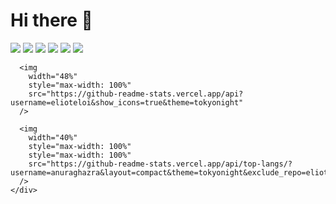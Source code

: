 # Hi there 👋
<div>
      <img
        src="https://img.shields.io/badge/node.js-%23323330.svg?style=for-the-badge&logo=node.js&logoColor=%23ffffff"
      />
      <img
        src="https://img.shields.io/badge/typescript-%23007ACC.svg?style=for-the-badge&logo=typescript&logoColor=white"
      />
      <img
        src="https://img.shields.io/badge/javascript-%23F7DF1E.svg?style=for-the-badge&logo=javascript&logoColor=black"
      />
      <img
        src="https://img.shields.io/badge/react-%2361DAFB.svg?style=for-the-badge&logo=react&logoColor=black"
      />
      <img
        src="https://img.shields.io/badge/react_native-%2361DAFB.svg?style=for-the-badge&logo=react&logoColor=black"
      />
      <img
        src="https://img.shields.io/badge/mysql-%234479A1.svg?style=for-the-badge&logo=mysql&logoColor=white"
      />

      <img
        width="48%"
        style="max-width: 100%"
        src="https://github-readme-stats.vercel.app/api?username=elioteloi&show_icons=true&theme=tokyonight"
      />

      <img
        width="40%"
        style="max-width: 100%"
        style="max-width: 100%"
        src="https://github-readme-stats.vercel.app/api/top-langs/?username=anuraghazra&layout=compact&theme=tokyonight&exclude_repo=elioteloi,anuraghazra.github.io"
      />
    </div>
    
<!--
**elioteloi/elioteloi** is a ✨ _special_ ✨ repository because its `README.md` (this file) appears on your GitHub profile.

Here are some ideas to get you started:

- 🔭 I’m currently working on ...
- 🌱 I’m currently learning ...
- 👯 I’m looking to collaborate on ...
- 🤔 I’m looking for help with ...
- 💬 Ask me about ...
- 📫 How to reach me: ...
- 😄 Pronouns: ...
- ⚡ Fun fact: ...
-->
